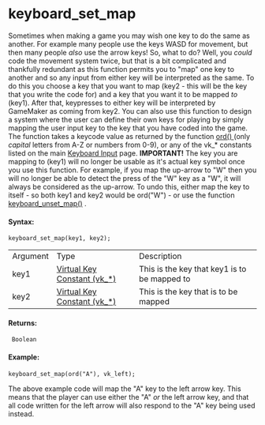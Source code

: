 # keyboard_set_map

Sometimes when making a game you may wish one key to do the same as
another. For example many people use the keys WASD for movement, but
then many people *also* use the arrow keys! So, what to do? Well, you
*could* code the movement system twice, but that is a bit complicated
and thankfully redundant as this function permits you to "map" one key
to another and so any input from either key will be interpreted as the
same. To do this you choose a key that you want to map (key2 - this will
be the key that you write the code for) and a key that you want it to be
mapped *to* (key1). After that, keypresses to either key will be
interpreted by GameMaker as coming from key2. You can also use this
function to design a system where the user can define their own keys for
playing by simply mapping the user input key to the key that you have
coded into the game. The function takes a keycode value as returned by
the function [ ord() ](../../Strings/ord) (only *capital* letters
from A-Z or numbers from 0-9), or any of the vk\_\* constants listed on
the main [Keyboard Input](Keyboard_Input) page. **IMPORTANT!** The
key you are mapping to (key1) will no longer be usable as it's actual
key symbol once you use this function. For example, if you map the
up-arrow to "W" then you will no longer be able to detect the press of
the "W" key as a "W", it will always be considered as the up-arrow. To
undo this, either map the key to itself - so both key1 and key2 would be
ord("W")  - or use the function
[keyboard_unset_map()](keyboard_unset_map) .

#### **Syntax:**

``` gml
keyboard_set_map(key1, key2);
```

|          |                                                                                                                                 |                                              |
|----------|---------------------------------------------------------------------------------------------------------------------------------|----------------------------------------------|
| Argument | Type                                                                                                                            | Description                                  |
| key1     |  [Virtual Key Constant (vk\_\*)](../../../../../GameMaker_Language/GML_Reference/Game_Input/Keyboard_Input/Keyboard_Input)  | This is the key that key1 is to be mapped to |
| key2     |  [Virtual Key Constant (vk\_\*)](../../../../../GameMaker_Language/GML_Reference/Game_Input/Keyboard_Input/Keyboard_Input)  | This is the key that is to be mapped         |

#### **Returns:**

``` gml
 Boolean
```

#### **Example:**

``` gml
keyboard_set_map(ord("A"), vk_left);
```

The above example code will map the "A" key to the left arrow key. This
means that the player can use either the "A" *or* the left arrow key,
and that all code written for the left arrow will also respond to the
"A" key being used instead.
